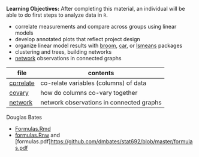 **Learning Objectives:** After completing this material, an individual will be able to
do first steps to analyze data in `R`.

- correlate measurements and compare across groups using linear models
- develop annotated plots that reflect project design
- organize linear model results with [broom](https://github.com/tidyverse/broom), [car](https://cran.r-project.org/web/packages/car/index.html), or [lsmeans](https://github.com/rvlenth/lsmeans) packages
- clustering and trees, building networks
- [network](analyze/network/README.md) observations in connected graphs

file | contents
---- | --------
[correlate](correlate.Rmd) | co-relate variables (columns) of data
[covary](covary.Rmd) | how do columns co-vary together
[network](network/README.md) | network observations in connected graphs

Douglas Bates

- [Formulas.Rmd](https://github.com/dmbates/stat692/blob/master/Formulas.Rmd)
- [formulas.Rnw](https://github.com/dmbates/stat692/blob/master/formulas.Rnw) and [formulas.pdf]https://github.com/dmbates/stat692/blob/master/formulas.pdf
